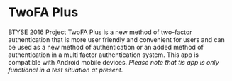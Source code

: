 # TwoFA Plus
BTYSE 2016 Project 
TwoFA Plus is a new method of two-factor authentication that is more user friendly and convenient for users and can be used as a new method of authentication or an added method of authentication in a multi factor authentication system. This app is compatible with Android mobile devices. 
*Please note that tis app is only functional in a test situation at present.*

